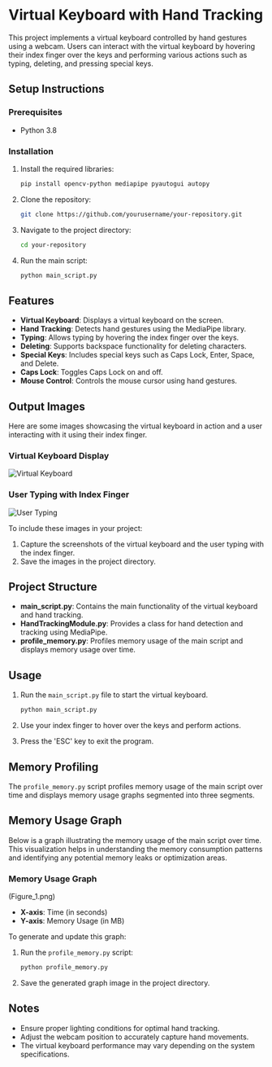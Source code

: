 # Virtual Keyboard with Hand Tracking

This project implements a virtual keyboard controlled by hand gestures using a webcam. Users can interact with the virtual keyboard by hovering their index finger over the keys and performing various actions such as typing, deleting, and pressing special keys.

## Setup Instructions

### Prerequisites

- Python 3.8

### Installation

1. Install the required libraries:
   ```bash
   pip install opencv-python mediapipe pyautogui autopy
   ```

2. Clone the repository:
   ```bash
   git clone https://github.com/yourusername/your-repository.git
   ```

3. Navigate to the project directory:
   ```bash
   cd your-repository
   ```

4. Run the main script:
   ```bash
   python main_script.py
   ```

## Features

- **Virtual Keyboard**: Displays a virtual keyboard on the screen.
- **Hand Tracking**: Detects hand gestures using the MediaPipe library.
- **Typing**: Allows typing by hovering the index finger over the keys.
- **Deleting**: Supports backspace functionality for deleting characters.
- **Special Keys**: Includes special keys such as Caps Lock, Enter, Space, and Delete.
- **Caps Lock**: Toggles Caps Lock on and off.
- **Mouse Control**: Controls the mouse cursor using hand gestures.

## Output Images

Here are some images showcasing the virtual keyboard in action and a user interacting with it using their index finger.

### Virtual Keyboard Display

![Virtual Keyboard](path_to_your_virtual_keyboard_image.png)

### User Typing with Index Finger

![User Typing](path_to_your_user_typing_image.png)

To include these images in your project:

1. Capture the screenshots of the virtual keyboard and the user typing with the index finger.
2. Save the images in the project directory.

## Project Structure

- **main_script.py**: Contains the main functionality of the virtual keyboard and hand tracking.
- **HandTrackingModule.py**: Provides a class for hand detection and tracking using MediaPipe.
- **profile_memory.py**: Profiles memory usage of the main script and displays memory usage over time.

## Usage

1. Run the `main_script.py` file to start the virtual keyboard.
   ```bash
   python main_script.py
   ```

2. Use your index finger to hover over the keys and perform actions.

3. Press the 'ESC' key to exit the program.

## Memory Profiling

The `profile_memory.py` script profiles memory usage of the main script over time and displays memory usage graphs segmented into three segments.

## Memory Usage Graph

Below is a graph illustrating the memory usage of the main script over time. This visualization helps in understanding the memory consumption patterns and identifying any potential memory leaks or optimization areas.

### Memory Usage Graph

(Figure_1.png)

- **X-axis**: Time (in seconds)
- **Y-axis**: Memory Usage (in MB)

To generate and update this graph:

1. Run the `profile_memory.py` script:
   ```bash
   python profile_memory.py
   ```

2. Save the generated graph image in the project directory.

## Notes

- Ensure proper lighting conditions for optimal hand tracking.
- Adjust the webcam position to accurately capture hand movements.
- The virtual keyboard performance may vary depending on the system specifications.
